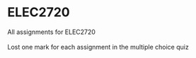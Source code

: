 # ELEC2720
All assignments for ELEC2720 <br><br> Lost one mark for each assignment in the multiple choice quiz
